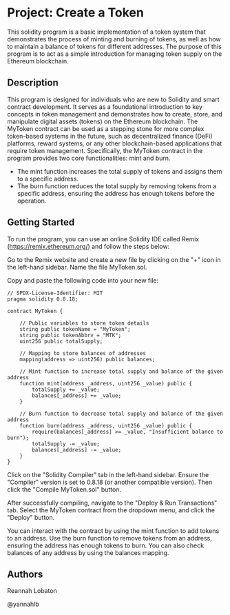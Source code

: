 # Project: Create a Token
This solidity program is a basic implementation of a token system that demonstrates the process of minting and burning of tokens, as well as how to maintain a balance of tokens for different addresses. The purpose of this program is to act as a simple introduction for managing token supply on the Ethereum blockchain.


## Description

This program is designed for individuals who are new to Solidity and smart contract development. It serves as a foundational introduction to key concepts in token management and demonstrates how to create, store, and manipulate digital assets (tokens) on the Ethereum blockchain. The MyToken contract can be used as a stepping stone for more complex token-based systems in the future, such as decentralized finance (DeFi) platforms, reward systems, or any other blockchain-based applications that require token management. Specifically, the MyToken contract in the program provides two core functionalities: mint and burn.
- The mint function increases the total supply of tokens and assigns them to a specific address.
- The burn function reduces the total supply by removing tokens from a specific address, ensuring the address has enough tokens before the operation.

## Getting Started

To run the program, you can use an online Solidity IDE called Remix (https://remix.ethereum.org/) and follow the steps below: 

Go to the Remix website and create a new file by clicking on the "+" icon in the left-hand sidebar. Name the file MyToken.sol.

Copy and paste the following code into your new file:
```
// SPDX-License-Identifier: MIT
pragma solidity 0.8.18;

contract MyToken {

    // Public variables to store token details
    string public tokenName = "MyToken";
    string public tokenAbbrv = "MTK";
    uint256 public totalSupply;

    // Mapping to store balances of addresses
    mapping(address => uint256) public balances;

    // Mint function to increase total supply and balance of the given address
    function mint(address _address, uint256 _value) public {
        totalSupply += _value;
        balances[_address] += _value;
    }

    // Burn function to decrease total supply and balance of the given address
    function burn(address _address, uint256 _value) public {
        require(balances[_address] >= _value, "Insufficient balance to burn");
        totalSupply -= _value;
        balances[_address] -= _value;
    }
}
```
Click on the "Solidity Compiler" tab in the left-hand sidebar. Ensure the "Compiler" version is set to 0.8.18 (or another compatible version). Then click the "Compile MyToken.sol" button.

After successfully compiling, navigate to the "Deploy & Run Transactions" tab. Select the MyToken contract from the dropdown menu, and click the "Deploy" button.

You can interact with the contract by using the mint function to add tokens to an address. Use the burn function to remove tokens from an address, ensuring the address has enough tokens to burn. You can also check balances of any address by using the balances mapping.

## Authors

Reannah Lobaton

@yannahlb
